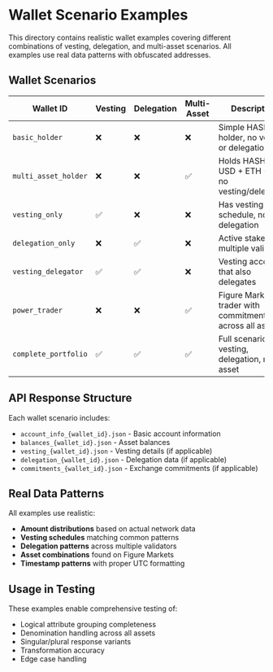 # Wallet Scenario Examples

This directory contains realistic wallet examples covering different combinations of vesting, delegation, and multi-asset scenarios. All examples use real data patterns with obfuscated addresses.

## Wallet Scenarios

| Wallet ID | Vesting | Delegation | Multi-Asset | Description |
|-----------|---------|------------|-------------|-------------|
| `basic_holder` | ❌ | ❌ | ❌ | Simple HASH holder, no vesting or delegation |
| `multi_asset_holder` | ❌ | ❌ | ✅ | Holds HASH + USD + ETH + SOL, no vesting/delegation |
| `vesting_only` | ✅ | ❌ | ❌ | Has vesting schedule, no delegation |
| `delegation_only` | ❌ | ✅ | ❌ | Active staker with multiple validators |
| `vesting_delegator` | ✅ | ✅ | ❌ | Vesting account that also delegates |
| `power_trader` | ❌ | ❌ | ✅ | Figure Markets trader with commitments across all assets |
| `complete_portfolio` | ✅ | ✅ | ✅ | Full scenario: vesting, delegation, multi-asset |

## API Response Structure

Each wallet scenario includes:
- `account_info_{wallet_id}.json` - Basic account information
- `balances_{wallet_id}.json` - Asset balances 
- `vesting_{wallet_id}.json` - Vesting details (if applicable)
- `delegation_{wallet_id}.json` - Delegation data (if applicable)
- `commitments_{wallet_id}.json` - Exchange commitments (if applicable)

## Real Data Patterns

All examples use realistic:
- **Amount distributions** based on actual network data
- **Vesting schedules** matching common patterns
- **Delegation patterns** across multiple validators
- **Asset combinations** found on Figure Markets
- **Timestamp patterns** with proper UTC formatting

## Usage in Testing

These examples enable comprehensive testing of:
- Logical attribute grouping completeness
- Denomination handling across all assets
- Singular/plural response variants
- Transformation accuracy
- Edge case handling